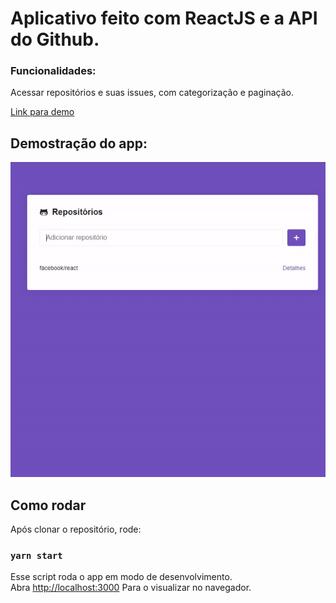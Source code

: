 # Aplicativo feito com ReactJS e a API do Github. <br />
### Funcionalidades:

Acessar repositórios e suas issues, com categorização e paginação.

[Link para demo](https://festive-panini-93af81.netlify.app/)

## Demostração do app:
![](demo.gif)

## Como rodar

Após clonar o repositório, rode:

### `yarn start`

Esse script roda o app em modo de desenvolvimento.<br />
Abra [http://localhost:3000](http://localhost:3000) Para o visualizar no navegador.

